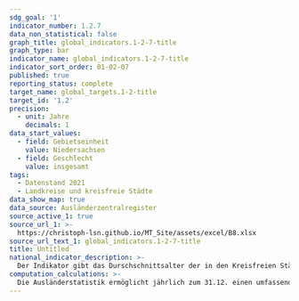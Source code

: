 ```yaml
---
sdg_goal: '1'
indicator_number: 1.2.7
data_non_statistical: false
graph_title: global_indicators.1-2-7-title
graph_type: bar
indicator_name: global_indicators.1-2-7-title
indicator_sort_order: 01-02-07
published: true
reporting_status: complete
target_name: global_targets.1-2-title
target_id: '1.2'
precision:
  - unit: Jahre
    decimals: 1
data_start_values:
  - field: Gebietseinheit
    value: Niedersachsen
  - field: Geschlecht
    value: insgesamt
tags:
  - Datenstand 2021
  - Landkreise und kreisfreie Städte
data_show_map: true
data_source: Ausländerzentralregister
source_active_1: true
source_url_1: >-
  https://christoph-lsn.github.io/MT_Site/assets/excel/B8.xlsx
source_url_text_1: global_indicators.1-2-7-title
title: Untitled
national_indicator_description: >-
  Der Indikator gibt das Durschschnittsalter der in den Kreisfreien Städten und Landkreisen lebenden Ausländerinnen und Ausländer differenziert nach Geschlecht wider. Mit Hilfe diese Indikators kann die Altersstruktur der jeweiligen Ausländischen Gesellschaft abgebildet werden.
computation_calculations: >-
  Die Ausländerstatistik ermöglicht jährlich zum 31.12. einen umfassenden statistischen Überblick zur ausländischen Bevölkerung. Die Auszählung des beim Bundesverwaltungsamt geführten Ausländerzentralregisters (AZR) gibt Aufschluss über Staatsangehörigkeit, Aufenthaltsstatus, Aufenthaltsdauer, Alter und Familienstand der Ausländerinnen und Ausländer. Die Mitglieder der Stationierungsstreitkräfte sowie der diplomatischen und konsularischen Vertretungen in der Bundesrepublik Deutschland mit ihren Familien werden nicht aufgeführt, da sie nicht den Bestimmungen des Aufenthaltsgesetzes unterliegen. Um regionale Besonderheiten zu verdeutlichen, werden die Anteile der ausländischen Bevölkerung in das Verhältnis zur jeweiligen Altersgruppe der Gesamtbevölkerung gesetzt. Zur Sicherstellung der Geheimhaltung wird ab 2016 im Ausländerzentralregister ein Rundungsverfahren angewendet. Fallzahlen werden hierzu auf ein Vielfaches von Fünf gerundet. Dadurch können Rundungsdifferenzen auftreten, so dass das Insgesamt Ergebnis von der Summe der Einzelwerte abweichen kann.
---
```

